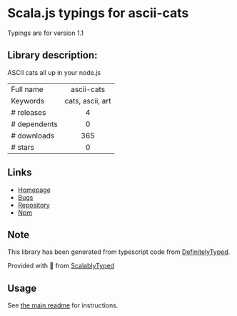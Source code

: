 
# Scala.js typings for ascii-cats

Typings are for version 1.1

## Library description:
ASCII cats all up in your node.js

|                    |                 |
| ------------------ | :-------------: |
| Full name          | ascii-cats |
| Keywords           | cats, ascii, art |
| # releases         | 4 |
| # dependents       | 0 |
| # downloads        | 365 |
| # stars            | 0 |

## Links
- [Homepage](https://github.com/bbihq/ascii-cats)
- [Bugs](https://github.com/bbihq/ascii-cats/issues)
- [Repository](https://github.com/bbihq/ascii-cats)
- [Npm](https://www.npmjs.com/package/ascii-cats)
    


## Note
This library has been generated from typescript code from [DefinitelyTyped](https://definitelytyped.org).

Provided with :purple_heart: from [ScalablyTyped](https://github.com/oyvindberg/ScalablyTyped)

## Usage
See [the main readme](../../readme.md) for instructions.


